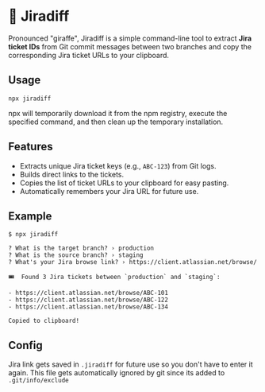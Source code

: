 # 🦒 Jiradiff

Pronounced "giraffe", Jiradiff is a simple command-line tool to extract **Jira ticket IDs** from Git commit messages between two branches and copy the corresponding Jira ticket URLs to your clipboard.

## Usage

```
npx jiradiff
```

npx will temporarily download it from the npm registry, execute the specified command, and then clean up the temporary installation.

## Features

-   Extracts unique Jira ticket keys (e.g., `ABC-123`) from Git logs.
-   Builds direct links to the tickets.
-   Copies the list of ticket URLs to your clipboard for easy pasting.
-   Automatically remembers your Jira URL for future use.

## Example

```
$ npx jiradiff
```

```
? What is the target branch? › production
? What is the source branch? › staging
? What's your Jira browse link? › https://client.atlassian.net/browse/

🎟️  Found 3 Jira tickets between `production` and `staging`:

- https://client.atlassian.net/browse/ABC-101
- https://client.atlassian.net/browse/ABC-122
- https://client.atlassian.net/browse/ABC-134

Copied to clipboard!
```

## Config

Jira link gets saved in `.jiradiff` for future use so you don't have to enter it again. This file gets automatically ignored by git since its added to `.git/info/exclude`

